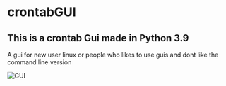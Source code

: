# crontabGUI

## This is a crontab Gui made in Python 3.9

A gui for new user linux or people who likes to use guis and dont like the command line version


![GUI](https://i.imgur.com/bavXt0q.png)

